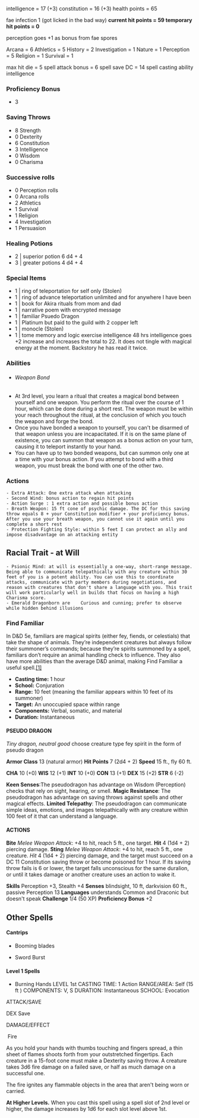
intelligence = 17 (+3)
constitution = 16 (+3)
health points = 65

fae infection 1 (got licked in the bad way)
**current hit points = 59
temporary hit points = 0**

perception goes +1 as bonus from fae spores

Arcana = 6
Athletics = 5
History = 2
Investigation = 1
Nature = 1
Perception = 5
Religion = 1
Survival = 1

max hit die = 5
spell attack bonus = 6
spell save DC = 14
spell casting ability intelligence

### Proficiency Bonus
- 3

### Saving Throws
- 8 Strength
- 0 Dexterity
- 6 Constitution
- 3 Intelligence 
- 0 Wisdom
- 0 Charisma


### Successive rolls
* 0 Perception rolls
* 0 Arcana rolls
* 2 Athletics 
* 1 Survival
* 1 Religion
* 4 Investigation
* 1 Persuasion
### Healing Potions
* 2 | superior potion 6 d4 + 4
* 3 | greater potions 4 d4 + 4

### Special Items
* 1 | ring of teleportation for self only (Stolen)
* 1 | ring of advance teleportation unlimited and for anywhere I have been
* 1 | book for Akira rituals from mom and dad
* 1 | narrative poem with encrypted message
* 1 | familiar Psuedo Dragon
* 1 | Platinum but paid to the guild with 2 copper left
* 1 | monocle (Stolen)
* 1 | tome memory and logic exercise intelligence 48 hrs intelligence goes +2 increase and increases the total to 22. It does not tingle with magical energy at the moment. Backstory he has read it twice. 

### Abilities
- ###### Weapon Bond
- At 3rd level, you learn a ritual that creates a magical bond between yourself and one weapon. You perform the ritual over the course of 1 hour, which can be done during a short rest. The weapon must be within your reach throughout the ritual, at the conclusion of which you touch the weapon and forge the bond.
- Once you have bonded a weapon to yourself, you can't be disarmed of that weapon unless you are incapacitated. If it is on the same plane of existence, you can summon that weapon as a bonus action on your turn, causing it to teleport instantly to your hand.
- You can have up to two bonded weapons, but can summon only one at a time with your bonus action. If you attempt to bond with a third weapon, you must break the bond with one of the other two.
### Actions 
	- Extra Attack: One extra attack when attacking
	- Second Wind: bonus action to regain hit points
	- Action Surge : 1 extra action and possible bonus action
	- Breath Weapon: 15 ft cone of psychic damage. The DC for this saving throw equals 8 + your Constitution modifier + your proficiency bonus. After you use your breath weapon, you cannot use it again until you complete a short rest
	- Protection Fighting Style: within 5 feet I can protect an ally and impose disadvantage on an attacking entity


## Racial Trait - at Will
	- Psionic Mind: at will is essentially a one-way, short-range message. Being able to communicate telepathically with any creature within 30 feet of you is a potent ability. You can use this to coordinate attacks, communicate with party members during negotiations, and reason with creatures that don't share a language with you. This trait will work particularly well in builds that focus on having a high Charisma score.
	- Emerald Dragonborn are	Curious and cunning; prefer to observe while hidden behind illusions

### Find Familiar
In D&D 5e, familiars are magical spirits (either fey, fiends, or celestials) that take the shape of animals. They’re independent creatures but always follow their summoner’s commands; because they’re spirits summoned by a spell, familiars don’t require an animal handling check to influence. They also have more abilities than the average D&D animal, making Find Familiar a useful spell.[[1]](https://www.wikihow.com/Find-Familiar-5e#_note-1)

- **Casting time:** 1 hour
- **School:** Conjuration
- **Range:** 10 feet (meaning the familiar appears within 10 feet of its summoner)
- **Target:** An unoccupied space within range
- **Components:** Verbal, somatic, and material
- **Duration:** Instantaneous
#### PSEUDO DRAGON
_Tiny dragon, neutral good_
choose creature type fey spirit in the form of pseudo dragon

**Armor Class** 13 (natural armor)
**Hit Points** 7 (2d4 + 2)
**Speed** 15 ft., fly 60 ft.

**CHA**
10 (+0)
**WIS**
12 (+1)
**INT**
10 (+0)
**CON**
13 (+1)
**DEX**
15 (+2)
**STR**
6 (-2)

**Keen Senses**:The pseudodragon has advantage on Wisdom
(Perception) checks that rely on sight, hearing, or smell.
**Magic Resistance**: The pseudodragon has advantage on saving
throws against spells and other magical effects.
**Limited Telepathy**: The pseudodragon can communicate
simple ideas, emotions, and images telepathically with any
creature within 100 feet of it that can understand a language.
#### ACTIONS
**Bite** _Melee Weapon Attack_: +4 to hit, reach 5 ft., one target.
**Hit** 4 (1d4 + 2) piercing damage.
**Sting** _Melee Weapon Attack_: +4 to hit, reach 5 ft., one creature.
_Hit_ 4 (1d4 + 2) piercing damage, and the target must succeed
on a DC 11 Constitution saving throw or become poisoned for
1 hour. If its saving throw fails is 6 or lower, the target falls
unconscious for the same duralion, or until it takes damage or
another creature uses an action to wake it.

**Skills** Perception +3, Stealth +4
**Senses** blindsight, 10 ft, darkvision 60 ft., passive Perception 13
**Languages** understands Common and Draconic but doesn't
speak
**Challenge** 1/4 (50 XP)
**Proficiency Bonus** +2

## Other Spells
#### Cantrips
- Booming blades

- Sword Burst

#### Level 1 Spells
- Burning Hands
LEVEL 1st
CASTING TIME: 1 Action
RANGE/AREA: Self (15 ft )
COMPONENTS: V, S
DURATION: Instantaneous
SCHOOL: Evocation

ATTACK/SAVE

DEX Save

DAMAGE/EFFECT

 Fire

As you hold your hands with thumbs touching and fingers spread, a thin sheet of flames shoots forth from your outstretched fingertips. Each creature in a 15-foot cone must make a Dexterity saving throw. A creature takes 3d6 fire damage on a failed save, or half as much damage on a successful one.

The fire ignites any flammable objects in the area that aren't being worn or carried.

**At Higher Levels.** When you cast this spell using a spell slot of 2nd level or higher, the damage increases by 1d6 for each slot level above 1st.
  
